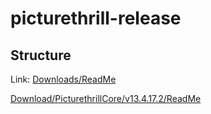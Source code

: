 # picturethrill-release

## Structure

Link:
[Downloads/ReadMe](downloads/ReadMe.md)

[Download/PicturethrillCore/v13.4.17.2/ReadMe](Download/PicturethrillCore/v13.4.17.2/ReadMe.md)
